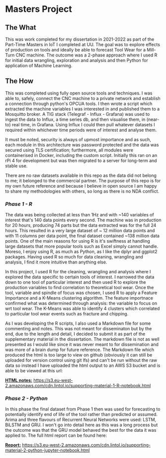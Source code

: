 # **Masters Project**

## **The What**
This was work completed for my dissertation in 2021-2022 as part of the Part-Time Masters in IoT I completed at UU.
The goal was to explore effects of production on tools and ideally be able to forecast Tool Wear for a Mill-Turn CNC machine.
The outcome was a 2-phase approach where I used R for initial data wrangling, exploration and analysis and then Python for application of Machine Learning. 

## **The How**
This was completed using fully open source tools and techniques. 
I was able to, safely, connect the CNC machine to a private network and establish a connection through python's OPCUA tools. I then wrote a script which extracted the machine variables I was interested in and published them to a Mosquitto broker. A TIG stack (Telegraf - Influx - Grafana) was used to ingest the data to Influx, a time series db, and then visualise them, in (near-to) real time, in Grafana. Using Influx I could then pull whatever datasets I required within whichever time periods were of interest and analyse them. 

It must be noted, security is always of upmost importance and as such, each module in this architecture was password protected and the data was secured using TLS certification; furthermore, all modules were containerised in Docker, including the custom script. Initially this ran on an rPi 4 for development but was then migrated to a server for long-term and stable use.

There are no raw datasets available in this repo as the data did not belong to me; it belonged to the commercial partner. The purpose of this repo is for my own future reference and because I believe in open source I am happy to share my methodologies with others, so long as there is no NDA conflict. 

### *Phase 1 - R*
The data was being collected at less than 1Hz and with ~140 variables of interest that's 140 data points every second. The machine was in production for 20 hours, producing 74 parts but the data extracted was for the full 24 hours. This resulted in a very large dataset of ~ 12 million data points and with 11 columns per data point, the final dataset contained ~138 million data points. One of the main reasons for using R is it's swiftness at handling large datasets that more popular tools such as Excel simply cannot handle. Moreso, I enjoy using R, as much as Python, as I like the dplyr and ggplot2 packages. Having used R so much for data cleaning, wrangling and analysis, I find it more intuitive than anything else. 

In this project, I used R for the cleaning, wrangling and analysis where I explored the data specific to certain tools of interest. I narrowed the data down to one tool of particular interest and then used R to explore the production variables to find correlation to theoretical tool wear. Once the tool, variable and spindle of focus was chosen, I used R to apply a Feature Importance and a K-Means clustering algorithm. The feature importnace confirmed what was determined through analysis: the variable to focus on wrt tool wear. The K-Means was able to identify 4 clusters which correlated to particular tool wear events such as fracture and chipping. 

As I was developing the R scripts, I also used a Markdown file for some commenting and notes. This was not meant for disseminaton but by the end, due to the length and detail, I decided to submit it as part of the supplementary material in the dissertation. The markdown file is not as well presented as I would like since it was never meant to for dissemination and was more of a brain dump for future reference. The Markdown file which produced the html is too large to view on github (obviously it can still be uploaded for version control using git lfs) and can't be run without the raw data so instead I have uploaded the html output to an AWS S3 bucket and is able to be viewed at this url: 

**<u>HTML notes:</u>** https://s3.eu-west-2.amazonaws.com/cdn.lintol.io/supporting-material-1-R-notebook.html


### *Phase 2 - Python*
In this phase the final dataset from Phase 1 then was used for forecasting to potentially identify end of life of the tool rather than predicted or assumed. Arima and three flavours of
Recurrent Neural Networks were used: LSTM, BiLSTM and GRU. I won't go into detail here as this was a long process but the outcome was that the GRU model behaved the best for the data it was applied to. The full html report can be found here: 

**<u>Report:</u>** https://s3.eu-west-2.amazonaws.com/cdn.lintol.io/supporting-material-2-python-jupyter-notebook.html
